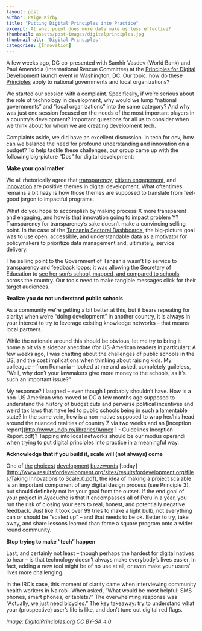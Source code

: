 ```yaml
---
layout: post
author: Paige Kirby
title: "Putting Digital Principles into Practice"
excerpt: At what point does more data make us less effective?
thumbnail: assets/post-images/digitalprinciples.jpg
thumbnail-alt: 'Digital Principles'
categories: [Innovation]
---
```


A few weeks ago, DG co-presented with Samhir Vasdev (World Bank) and Paul Amendola (International Rescue Committee) at the [Principles for Digital Development](http://www.ictworks.org/2016/03/07/leaping-into-the-principles-for-digital-development/) launch event in Washington, DC. Our topic: how do these [Principles](http://digitalprinciples.org/) apply to national governments and local organizations? 

We started our session with a complaint. Specifically, if we’re serious about the role of technology in development, why would we lump “national governments” and “local organizations” into the same category? And why was just one session focused on the needs of the most important players in a country’s development? Important questions for all us to consider when we think about for whom we are creating development tech. 

Complaints aside, we did have an excellent discussion. In tech for dev, how can we balance the need for profound understanding and innovation on a budget? To help tackle these challenges, our group came up with the following big-picture “Dos” for digital development:

**Make your goal matter**

We all rhetorically agree that [transparency](http://www.fiscaltransparency.net/eng/resource_open_public.php?IdToOpen=20151028136), [citizen engagement](http://feedbacklabs.org/feedback-a-case-study-from-the-sarathi-development-foundation/), and [innovation](http://innovation.unhcr.org/what-is-bottom-up-innovation/) are positive themes in digital development. What oftentimes remains a bit hazy is how those themes are supposed to translate from feel-good jargon to impactful programs.

What do you hope to accomplish by making process X more transparent and engaging, and how is that innovation going to impact problem Y? Transparency for transparency’s sake doesn’t make a convincing selling point. In the case of the [Tanzania Sectoral Dashboards](http://www.takwimu.or.tz/), the big-picture goal was to use open, accessible, and understandable data as a motivator for policymakers to prioritize data management and, ultimately, service delivery. 

The selling point to the Government of Tanzania wasn’t lip service to transparency and feedback loops; it was allowing the Secretary of Education to [see her son’s school, mapped, and compared to schools](http://elimu.takwimu.org/#/dashboard/primary) across the country. Our tools need to make tangible messages click for their target audiences.

**Realize you do not understand public schools**

As a community we’re getting a bit better at this, but it bears repeating for clarity: when we’re “doing development” in another country, it is always in your interest to try to leverage existing knowledge networks – that means local partners. 

While the rationale around this should be obvious, let me try to bring it home a bit via a sidebar anecdote (for US-American readers in particular): A few weeks ago, I was chatting about the challenges of public schools in the US, and the cost implications when thinking about raising kids. My colleague – from Romania – looked at me and asked, completely guileless, “Well, why don’t your lawmakers give more money to the schools, as it’s such an important issue?”

My response? I laughed – even though I probably shouldn’t have. How is a non-US American who moved to DC a few months ago supposed to understand the history of budget cuts and perverse political incentives and weird tax laws that have led to public schools being in such a lamentable state? In the same vein, how is a non-native supposed to wrap her/his head around the nuanced realities of country Z via two weeks and an [inception report](http://www.undp.ro/libraries/Annex 1 - Guidelines Inception Report.pdf)? Tapping into local networks should be our modus operandi when trying to put digital principles into practice in a meaningful way.  

**Acknowledge that if you build it, scale will (not always) come**

One of [the](https://nonprofitquarterly.org/2015/12/16/scale-and-sustainability-whats-a-funder-to-do/) [choicest](http://www.oecd.org/dac/dacnewsmarch2016.htm) [development](https://www.usaid.gov/cii/guide-introduction-and-scale) [buzzwords](http://ifcextapps.ifc.org/IFCExt/Pressroom/IFCPressRoom.nsf/0/6A71867555B8F69F85257DDC0056BE2E?opendocument) [today](http://www.resultsfordevelopment.org/sites/resultsfordevelopment.org/files/Taking Innovations to Scale_0.pdf), the idea of making a project scalable is an important component of any digital design process (see Principle 3), but should definitely not be your goal from the outset. If the end goal of your project in Ayacucho is that it encompasses all of Peru in a year, you run the risk of closing your ears to real, honest, and potentially negative feedback. Just like it took over 99 tries to make a light bulb, not everything can or should be “scaled up” – and that needs to be ok. Better to try, take away, and share lessons learned than force a square program onto a wider round community. 

**Stop trying to make “tech” happen**

Last, and certainly not least – though perhaps the hardest for digital natives to hear – is that technology doesn’t always make everybody’s lives easier. In fact, adding a new tool might be of no use at all, or even make your users’ lives more challenging. 

In the IRC’s case, this moment of clarity came when interviewing community health workers in Nairobi. When asked, “What would be most helpful: SMS phones, smart phones, or tablets?” The overwhelming response was “Actually, we just need bicycles.” The key takeaway: try to understand what your (prospective) user’s life is like, and don’t tune out digital red flags. 

*Image: [DigitalPrinciples.org](http://digitalprinciples.org/) [CC BY-SA 4.0](http://creativecommons.org/licenses/by-sa/4.0/)*
